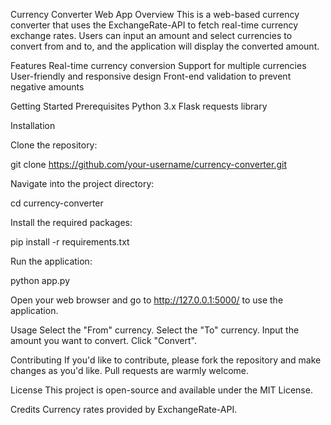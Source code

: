 Currency Converter Web App
Overview
This is a web-based currency converter that uses the ExchangeRate-API to fetch real-time currency exchange rates. Users can input an amount and select currencies to convert from and to, and the application will display the converted amount.

Features
Real-time currency conversion
Support for multiple currencies
User-friendly and responsive design
Front-end validation to prevent negative amounts

Getting Started
Prerequisites
Python 3.x
Flask
requests library

Installation

Clone the repository:

git clone https://github.com/your-username/currency-converter.git

Navigate into the project directory:

cd currency-converter

Install the required packages:

pip install -r requirements.txt

Run the application:

python app.py

Open your web browser and go to http://127.0.0.1:5000/ to use the application.

Usage
Select the "From" currency.
Select the "To" currency.
Input the amount you want to convert.
Click "Convert".

Contributing
If you'd like to contribute, please fork the repository and make changes as you'd like. Pull requests are warmly welcome.

License
This project is open-source and available under the MIT License.

Credits
Currency rates provided by ExchangeRate-API.
